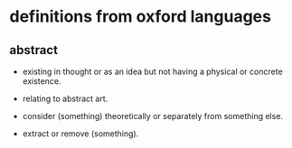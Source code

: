 # definitions from oxford languages

## abstract

- existing in thought or as an idea but not having a physical or concrete existence.

- relating to abstract art.

- consider (something) theoretically or separately from something else.

- extract or remove (something).

